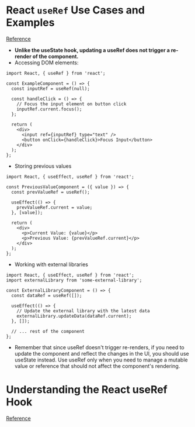 # React `useRef` Use Cases and Examples
[Reference](https://medium.com/@zahidbashirkhan/react-useref-use-cases-with-examples-d7680d48a6e1)

- **Unlike the useState hook, updating a useRef does not trigger a re-render of the component.**
- Accessing DOM elements:

```
import React, { useRef } from 'react';

const ExampleComponent = () => {
  const inputRef = useRef(null);

  const handleClick = () => {
    // Focus the input element on button click
    inputRef.current.focus();
  };

  return (
    <div>
      <input ref={inputRef} type="text" />
      <button onClick={handleClick}>Focus Input</button>
    </div>
  );
};
```

- Storing previous values

```
import React, { useEffect, useRef } from 'react';

const PreviousValueComponent = ({ value }) => {
  const prevValueRef = useRef();

  useEffect(() => {
    prevValueRef.current = value;
  }, [value]);

  return (
    <div>
      <p>Current Value: {value}</p>
      <p>Previous Value: {prevValueRef.current}</p>
    </div>
  );
};
```

- Working with external libraries

```
import React, { useEffect, useRef } from 'react';
import externalLibrary from 'some-external-library';

const ExternalLibraryComponent = () => {
  const dataRef = useRef([]);

  useEffect(() => {
    // Update the external library with the latest data
    externalLibrary.updateData(dataRef.current);
  }, []);

  // ... rest of the component
};
```

- Remember that since useRef doesn't trigger re-renders, if you need to update the component and reflect the changes in the UI, you should use useState instead. Use useRef only when you need to manage a mutable value or reference that should not affect the component's rendering.

# Understanding the React useRef Hook
[Reference](https://refine.dev/blog/react-useref-hook-and-ref/#introduction)


